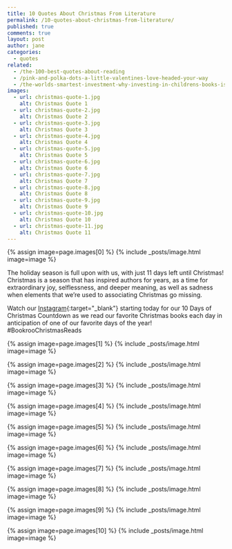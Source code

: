 ```yaml
---
title: 10 Quotes About Christmas From Literature
permalink: /10-quotes-about-christmas-from-literature/
published: true
comments: true
layout: post
author: jane
categories: 
  - quotes
related: 
  - /the-100-best-quotes-about-reading
  - /pink-and-polka-dots-a-little-valentines-love-headed-your-way
  - /the-worlds-smartest-investment-why-investing-in-childrens-books-is-a-win-win-win
images: 
  - url: christmas-quote-1.jpg
    alt: Christmas Quote 1
  - url: christmas-quote-2.jpg
    alt: Christmas Quote 2
  - url: christmas-quote-3.jpg
    alt: Christmas Quote 3
  - url: christmas-quote-4.jpg
    alt: Christmas Quote 4
  - url: christmas-quote-5.jpg
    alt: Christmas Quote 5
  - url: christmas-quote-6.jpg
    alt: Christmas Quote 6
  - url: christmas-quote-7.jpg
    alt: Christmas Quote 7
  - url: christmas-quote-8.jpg
    alt: Christmas Quote 8
  - url: christmas-quote-9.jpg
    alt: Christmas Quote 9
  - url: christmas-quote-10.jpg
    alt: Christmas Quote 10
  - url: christmas-quote-11.jpg
    alt: Christmas Quote 11
---
```


{% assign image=page.images[0] %}
{% include _posts/image.html image=image %}

The holiday season is full upon with us, with just 11 days left until Christmas! Christmas is a season that has inspired authors for years, as a time for extraordinary joy, selflessness, and deeper meaning, as well as sadness when elements that we’re used to associating Christmas go missing.

Watch our [Instagram](http://instagram.com/bookroo_love){:target="_blank"} starting today for our 10 Days of Christmas Countdown as we read our favorite Christmas books each day in anticipation of one of our favorite days of the year! #BookrooChristmasReads

{% assign image=page.images[1] %}
{% include _posts/image.html image=image %}

{% assign image=page.images[2] %}
{% include _posts/image.html image=image %}

{% assign image=page.images[3] %}
{% include _posts/image.html image=image %}

{% assign image=page.images[4] %}
{% include _posts/image.html image=image %}

{% assign image=page.images[5] %}
{% include _posts/image.html image=image %}

{% assign image=page.images[6] %}
{% include _posts/image.html image=image %}

{% assign image=page.images[7] %}
{% include _posts/image.html image=image %}

{% assign image=page.images[8] %}
{% include _posts/image.html image=image %}

{% assign image=page.images[9] %}
{% include _posts/image.html image=image %}

{% assign image=page.images[10] %}
{% include _posts/image.html image=image %}